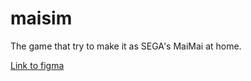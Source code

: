 # maisim

The game that try to make it as SEGA's MaiMai at home.

[Link to figma](https://www.figma.com/file/sjqmMMGwLKduGNRmciAkV9/Maisim?node-id=0%3A1)